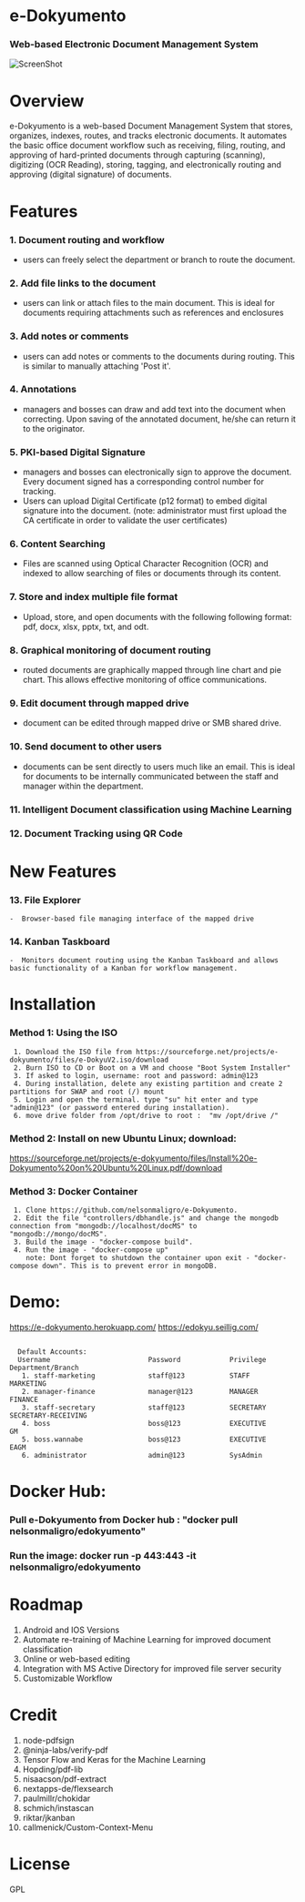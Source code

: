 # e-Dokyumento 
### Web-based Electronic Document Management System 
![ScreenShot](https://raw.githubusercontent.com/nelsonmaligro/e-Dokyumento/master/public/images/edokyu.png)

# Overview
e-Dokyumento is a web-based Document Management System that stores, organizes, indexes, routes, and tracks
electronic documents. It automates the basic office document workflow such as receiving, filing, routing, and approving
of hard-printed documents through capturing (scanning), digitizing (OCR Reading), storing, tagging, and electronically routing 
and approving (digital signature) of documents. 

# Features
### 1. Document routing and workflow 
   - users can freely select the department or branch to route the document.
### 2. Add file links to the document 
   - users can link or attach files to the main document. This is ideal for documents requiring attachments such as references and enclosures
### 3. Add notes or comments 
   - users can add notes or comments to the documents during routing. This is similar to manually attaching 'Post it'.
### 4. Annotations 
   - managers and bosses can draw and add text into the document when correcting. Upon saving of the annotated document, 
   he/she can return it to the originator.
### 5. PKI-based Digital Signature 
   - managers and bosses can electronically sign to approve the document. Every document signed has a corresponding control number 
   for tracking. 
   - Users can upload Digital Certificate (p12 format) to embed digital signature into the document. 
   (note: administrator must first upload the CA certificate in order to validate the user certificates)
### 6. Content Searching 
   - Files are scanned using Optical Character Recognition (OCR) and indexed to allow searching of files or documents through its content.
### 7. Store and index multiple file format 
   - Upload, store, and open documents with the following following format: pdf, docx, xlsx, pptx, txt, and odt.
### 8. Graphical monitoring of document routing 
   - routed documents are graphically mapped through line chart and pie chart. This allows effective monitoring of office communications.
### 9. Edit document through mapped drive 
   - document can be edited through mapped drive or SMB shared drive.
### 10. Send document to other users 
   - documents can be sent directly to users much like an email. This is ideal for documents to be internally communicated between the staff and manager within the department.
### 11. Intelligent Document classification using Machine Learning
### 12. Document Tracking using QR Code

#  New Features
### 13. File Explorer
    -  Browser-based file managing interface of the mapped drive 
### 14. Kanban Taskboard
    -  Monitors document routing using the Kanban Taskboard and allows basic functionality of a Kanban for workflow management.

# Installation 
### Method 1:  Using the ISO

     1. Download the ISO file from https://sourceforge.net/projects/e-dokyumento/files/e-DokyuV2.iso/download
     2. Burn ISO to CD or Boot on a VM and choose "Boot System Installer" 
     3. If asked to login, username: root and password: admin@123 
     4. During installation, delete any existing partition and create 2 partitions for SWAP and root (/) mount  
     5. Login and open the terminal. type "su" hit enter and type "admin@123" (or password entered during installation). 
     6. move drive folder from /opt/drive to root :  "mv /opt/drive /"
  
### Method 2:  Install on new Ubuntu Linux; download:

https://sourceforge.net/projects/e-dokyumento/files/Install%20e-Dokyumento%20on%20Ubuntu%20Linux.pdf/download

### Method 3:  Docker Container

     1. Clone https://github.com/nelsonmaligro/e-Dokyumento. 
     2. Edit the file "controllers/dbhandle.js" and change the mongodb connection from "mongodb://localhost/docMS" to "mongodb://mongo/docMS".
     3. Build the image - "docker-compose build".
     4. Run the image - "docker-compose up" 
        note: Dont forget to shutdown the container upon exit - "docker-compose down". This is to prevent error in mongoDB. 
 
# Demo: 
https://e-dokyumento.herokuapp.com/
https://edokyu.seillig.com/
  <pre><code>
  Default Accounts:
  Username                        Password            Privilege           Department/Branch
   1. staff-marketing             staff@123           STAFF               MARKETING
   2. manager-finance             manager@123         MANAGER             FINANCE
   3. staff-secretary             staff@123           SECRETARY           SECRETARY-RECEIVING
   4. boss                        boss@123            EXECUTIVE           GM
   5. boss.wannabe                boss@123            EXECUTIVE           EAGM
   6. administrator               admin@123           SysAdmin
</code></pre>
# Docker Hub:
### Pull e-Dokyumento from Docker hub : "docker pull nelsonmaligro/edokyumento"
### Run the image: docker run -p 443:443 -it nelsonmaligro/edokyumento

# Roadmap

  1. Android and IOS Versions
  2. Automate re-training of Machine Learning for improved document classification
  3. Online or web-based editing
  4. Integration with MS Active Directory for improved file server security
  5. Customizable Workflow
 

# Credit

1. node-pdfsign
2. @ninja-labs/verify-pdf
3. Tensor Flow and Keras for the Machine Learning
4. Hopding/pdf-lib
5. nisaacson/pdf-extract
6. nextapps-de/flexsearch
7. paulmillr/chokidar
8. schmich/instascan
9. riktar/jkanban
10. callmenick/Custom-Context-Menu


# License
GPL
